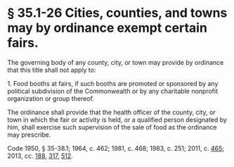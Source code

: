 # § 35.1-26 Cities, counties, and towns may by ordinance exempt certain fairs.

<p>The governing body of any county, city, or town may provide by ordinance that this title shall not apply to:</p><p>1. Food booths at fairs, if such booths are promoted or sponsored by any political subdivision of the Commonwealth or by any charitable nonprofit organization or group thereof.</p><p>The ordinance shall provide that the health officer of the county, city, or town in which the fair or activity is held, or a qualified person designated by him, shall exercise such supervision of the sale of food as the ordinance may prescribe.</p><p>Code 1950, § 35-38.1; 1964, c. 462; 1981, c. 468; 1983, c. 251; 2011, c. <a href='http://lis.virginia.gov/cgi-bin/legp604.exe?111+ful+CHAP0465'>465</a>; 2013, cc. <a href='http://lis.virginia.gov/cgi-bin/legp604.exe?131+ful+CHAP0188'>188</a>, <a href='http://lis.virginia.gov/cgi-bin/legp604.exe?131+ful+CHAP0317'>317</a>, <a href='http://lis.virginia.gov/cgi-bin/legp604.exe?131+ful+CHAP0512'>512</a>.</p>